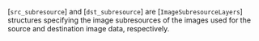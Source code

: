 [`src_subresource`] and [`dst_subresource`] are
[`ImageSubresourceLayers`] structures specifying the image
subresources of the images used for the source and destination image
data, respectively.